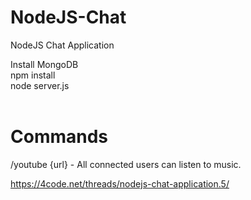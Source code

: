 # NodeJS-Chat
NodeJS Chat Application

Install MongoDB</br>
npm install</br>
node server.js</br></br>


# Commands</br>
/youtube {url} - All connected users can listen to music.


https://4code.net/threads/nodejs-chat-application.5/
